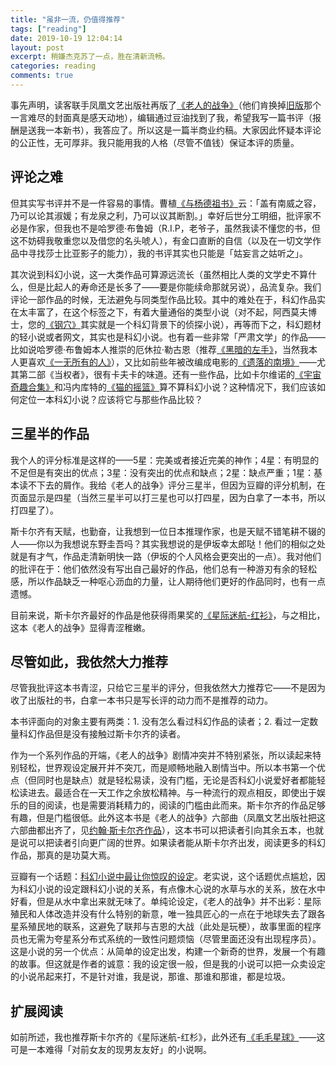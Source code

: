 ```yaml
---
title: "虽非一流，仍值得推荐"
tags: ["reading"]
date: 2019-10-19 12:04:14
layout: post
excerpt: 稍嫌杰克苏了一点，胜在清新流畅。
categories: reading
comments: true
---
```


事先声明，读客联手凤凰文艺出版社再版了[《老人的战争》](https://book.douban.com/subject/33404938/)（他们肯换掉[旧版](https://book.douban.com/subject/11597350/)那个一言难尽的封面真是感天动地），编辑通过豆油找到了我，希望我写一篇书评（报酬是送我一本新书），我答应了。所以这是一篇半商业约稿。大家因此怀疑本评论的公正性，无可厚非。我只能用我的人格（尽管不值钱）保证本评的质量。

## 评论之难 ##

但其实写书评并不是一件容易的事情。曹植[《与杨德祖书》](https://ctext.org/wiki.pl?if=gb&chapter=566061&remap=gb)云：「盖有南威之容，乃可以论其淑媛；有龙泉之利，乃可以议其断割。」幸好后世分工明细，批评家不必是作家，但我也不是哈罗德·布鲁姆（R.I.P，老爷子，虽然我读不懂您的书，但这不妨碍我敬重您以及借您的名头唬人），有金口直断的自信（以及在一切文学作品中寻找莎士比亚影子的能力），我的书评其实也只能是「姑妄言之姑听之」。

其次说到科幻小说，这一大类作品可算源远流长（虽然相比人类的文学史不算什么，但是比起人的寿命还是长多了——要是你能续命那就另说），品流复杂。我们评论一部作品的时候，无法避免与同类型作品比较。其中的难处在于，科幻作品实在太丰富了，在这个标签之下，有着大量通俗的类型小说（对不起，阿西莫夫博士，您的[《钢穴》](https://book.douban.com/subject/1391508/)其实就是一个科幻背景下的侦探小说），再等而下之，科幻题材的轻小说或者网文，其实也是科幻小说。也有着一些非常「严肃文学」的作品——比如说哈罗德·布鲁姆本人推崇的厄休拉·勒古恩（推荐[《黑暗的左手》](https://book.douban.com/subject/26916012/)，当然我本人更喜欢[《一无所有的人》](https://book.douban.com/subject/26833398/)），又比如前些年被改编成电影的[《遗落的南境》](https://book.douban.com/subject/26833837/)——尤其第二部《当权者》，很有卡夫卡的味道。还有一些作品，比如卡尔维诺的[《宇宙奇趣合集》](https://book.douban.com/subject/10555491/)和冯内库特的[《猫的摇篮》](https://book.douban.com/subject/27145553/)算不算科幻小说？这种情况下，我们应该如何定位一本科幻小说？应该将它与那些作品比较？

## 三星半的作品 ##

我个人的评分标准是这样的——5星：完美或者接近完美的神作；4星：有明显的不足但是有突出的优点；3星：没有突出的优点和缺点；2星：缺点严重；1星：基本读不下去的屑作。我给《老人的战争》评分三星半，但因为豆瓣的评分机制，在页面显示是四星（当然三星半可以打三星也可以打四星，因为白拿了一本书，所以打四星了）。

斯卡尔齐有天赋，也勤奋，让我想到一位日本推理作家，也是天赋不错笔耕不辍的人——你以为我想说东野圭吾吗？其实我想说的是伊坂幸太郎哒！他们的相似之处就是有才气，作品走清新明快一路（伊坂的个人风格会更突出的一点）。我对他们的批评在于：他们依然没有写出自己最好的作品，他们总有一种游刃有余的轻松感，所以作品缺乏一种呕心沥血的力量，让人期待他们更好的作品同时，也有一点遗憾。

目前来说，斯卡尔齐最好的作品是他获得雨果奖的[《星际迷航-红衫》](https://book.douban.com/subject/25886175/)，与之相比，这本《老人的战争》显得青涩稚嫩。

## 尽管如此，我依然大力推荐 ##

尽管我批评这本书青涩，只给它三星半的评分，但我依然大力推荐它——不是因为收了出版社的书，白拿一本书只是写长评的动力而不是推荐的动力。

本书评面向的对象主要有两类：1. 没有怎么看过科幻作品的读者；2. 看过一定数量科幻作品但是没有接触过斯卡尔齐的读者。

作为一个系列作品的开端，《老人的战争》剧情冲突并不特别紧张，所以读起来特别轻松，世界观设定展开并不突兀，而是顺畅地融入剧情当中。所以本书第一个优点（但同时也是缺点）就是轻松易读，没有门槛，无论是否科幻小说爱好者都能轻松读进去。最适合在一天工作之余放松精神。与一种流行的观点相反，即使出于娱乐的目的阅读，也是需要消耗精力的，阅读的门槛由此而来。斯卡尔齐的作品足够有趣，但是门槛很低。此外这本书是《老人的战争》六部曲（凤凰文艺出版社把这六部曲都出齐了，见[约翰·斯卡尔齐作品](https://book.douban.com/series/22389)），这本书可以把读者引向其余五本，也就是说可以把读者引向更广阔的世界。如果读者能从斯卡尔齐出发，阅读更多的科幻作品，那真的是功莫大焉。

豆瓣有一个话题：[科幻小说中最让你惊叹的设定](https://www.douban.com/gallery/topic/87239/?from=hot_topic_note)。老实说，这个话题优点尴尬，因为科幻小说的设定跟科幻小说的关系，有点像木心说的水草与水的关系，放在水中好看，但是从水中拿出来就无味了。单纯论设定，《老人的战争》并不出彩：星际殖民和人体改造并没有什么特别的新意，唯一独具匠心的一点在于地球失去了跟各星系殖民地的联系，这避免了联邦与吉恩的大战（此处是玩梗），故事里面的程序员也无需为夸星系分布式系统的一致性问题烦恼（尽管里面还没有出现程序员）。这是小说的另一个优点：从简单的设定出发，构建一个新奇的世界，发展一个有趣的故事。但这就是作者的诚意：我的设定很一般，但是我的小说可以把一众卖设定的小说吊起来打，不是针对谁，我是说，那谁、那谁和那谁，都是垃圾。

## 扩展阅读 ##

如前所述，我也推荐斯卡尔齐的《星际迷航-红杉》，此外还有[《毛毛星球》](https://book.douban.com/subject/19894099//)——这可是一本难得「对前女友的现男友友好」的小说啊。
